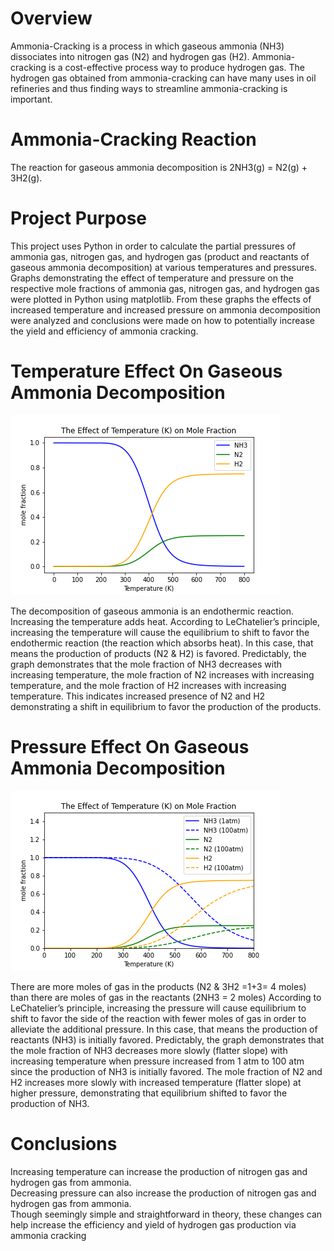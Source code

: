 # Overview
Ammonia-Cracking is a process in which gaseous ammonia (NH3) dissociates into nitrogen gas (N2) and hydrogen gas (H2). Ammonia-cracking is a cost-effective process way to produce hydrogen gas. The hydrogen gas obtained from ammonia-cracking can have many uses in oil refineries and thus finding ways to streamline ammonia-cracking is important. 

# Ammonia-Cracking Reaction
The reaction for gaseous ammonia decomposition is 2NH3(g) = N2(g) + 3H2(g). 

# Project Purpose
This project uses Python in order to calculate the partial pressures of ammonia gas, nitrogen gas, and hydrogen gas (product and reactants of gaseous ammonia decomposition) at various temperatures and pressures. Graphs demonstrating the effect of temperature and pressure on the respective mole fractions of ammonia gas, nitrogen gas, and hydrogen gas were plotted in Python using matplotlib. From these graphs the effects of increased temperature and increased pressure on ammonia decomposition were analyzed and conclusions were made on how to potentially increase the yield and efficiency of ammonia cracking. 

# Temperature Effect On Gaseous Ammonia Decomposition
![Image](The_Effect_Of_Temperature(K)_On_Mole_Fraction_Version.png)

The decomposition of  gaseous ammonia is an endothermic reaction.  Increasing the temperature adds heat. According to LeChatelier’s principle, increasing the temperature will cause the equilibrium to shift to favor the endothermic reaction (the reaction which absorbs heat). In this case, that means the production of products (N2 & H2) is favored. Predictably, the graph demonstrates that the mole fraction of NH3 decreases with increasing temperature, the mole fraction of N2 increases with increasing temperature, and the mole fraction of H2 increases with increasing temperature. This indicates increased presence of N2 and H2 demonstrating a shift in equilibrium to favor the production of the products. 

# Pressure Effect On Gaseous Ammonia Decomposition
![Image](The_Effect_Of_Temperature(K)_On_Mole_Fraction_Version_Pressure_Variation.png)

There are more moles of gas in the products (N2 & 3H2 =1+3= 4 moles) than there are moles of gas in the reactants (2NH3 = 2 moles)
According to LeChatelier’s principle, increasing the pressure will cause equilibrium to shift to favor the side of the reaction with fewer moles of gas in order to alleviate the additional pressure. In this case, that means the production of reactants (NH3) is initially favored. Predictably, the graph demonstrates that the mole fraction of NH3 decreases more slowly (flatter slope) with increasing temperature when pressure increased from 1 atm to 100 atm since the production of NH3 is initially favored. The mole fraction of N2 and H2 increases more slowly with increased temperature (flatter slope) at higher pressure, demonstrating that equilibrium shifted to favor the production of NH3.

# Conclusions
Increasing temperature can increase the production of nitrogen gas and hydrogen gas from ammonia.  
Decreasing pressure can also increase the production of nitrogen gas and hydrogen gas from ammonia.  
Though seemingly simple and straightforward in theory, these changes can help increase the efficiency and yield of hydrogen gas production via ammonia cracking
